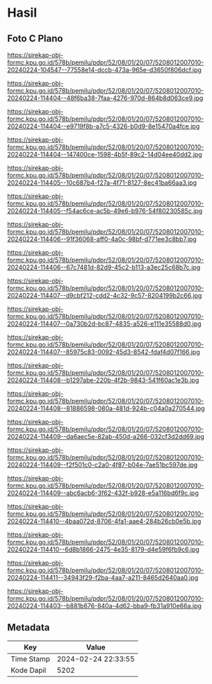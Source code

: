 # Hasil

## Foto C Plano

https://sirekap-obj-formc.kpu.go.id/578b/pemilu/pdpr/52/08/01/20/07/5208012007010-20240224-104547--77558e14-dccb-473a-965e-d3650f806dcf.jpg

https://sirekap-obj-formc.kpu.go.id/578b/pemilu/pdpr/52/08/01/20/07/5208012007010-20240224-114404--48f6ba38-7faa-4276-970d-864b8d063ce9.jpg

https://sirekap-obj-formc.kpu.go.id/578b/pemilu/pdpr/52/08/01/20/07/5208012007010-20240224-114404--e9719f8b-a7c5-4326-b0d9-8e15470a4fce.jpg

https://sirekap-obj-formc.kpu.go.id/578b/pemilu/pdpr/52/08/01/20/07/5208012007010-20240224-114404--147400ce-1598-4b5f-89c2-14d04ee40dd2.jpg

https://sirekap-obj-formc.kpu.go.id/578b/pemilu/pdpr/52/08/01/20/07/5208012007010-20240224-114405--10c687b4-f27a-4f71-8127-8ec41ba66aa3.jpg

https://sirekap-obj-formc.kpu.go.id/578b/pemilu/pdpr/52/08/01/20/07/5208012007010-20240224-114405--f54ac6ce-ac5b-49e6-b976-54f80230585c.jpg

https://sirekap-obj-formc.kpu.go.id/578b/pemilu/pdpr/52/08/01/20/07/5208012007010-20240224-114406--91f36068-aff0-4a0c-98bf-d771ee3c8bb7.jpg

https://sirekap-obj-formc.kpu.go.id/578b/pemilu/pdpr/52/08/01/20/07/5208012007010-20240224-114406--67c7481d-82d9-45c2-b113-a3ec25c68b7c.jpg

https://sirekap-obj-formc.kpu.go.id/578b/pemilu/pdpr/52/08/01/20/07/5208012007010-20240224-114407--d9cbf212-cdd2-4c32-9c57-8204199b2c66.jpg

https://sirekap-obj-formc.kpu.go.id/578b/pemilu/pdpr/52/08/01/20/07/5208012007010-20240224-114407--0a730b2d-bc87-4835-a526-e111e35588d0.jpg

https://sirekap-obj-formc.kpu.go.id/578b/pemilu/pdpr/52/08/01/20/07/5208012007010-20240224-114407--85975c83-0092-45d3-8542-fdaf4d07f166.jpg

https://sirekap-obj-formc.kpu.go.id/578b/pemilu/pdpr/52/08/01/20/07/5208012007010-20240224-114408--b1297abe-220b-4f2b-9843-541f60ac1e3b.jpg

https://sirekap-obj-formc.kpu.go.id/578b/pemilu/pdpr/52/08/01/20/07/5208012007010-20240224-114408--81886598-080a-481d-924b-c04a0a270544.jpg

https://sirekap-obj-formc.kpu.go.id/578b/pemilu/pdpr/52/08/01/20/07/5208012007010-20240224-114409--da6aec5e-82ab-450d-a266-032cf3d2dd69.jpg

https://sirekap-obj-formc.kpu.go.id/578b/pemilu/pdpr/52/08/01/20/07/5208012007010-20240224-114409--f2f501c0-c2a0-4f87-b04e-7ae51bc597de.jpg

https://sirekap-obj-formc.kpu.go.id/578b/pemilu/pdpr/52/08/01/20/07/5208012007010-20240224-114409--abc6acb6-3f62-432f-b928-e5a116bd6f9c.jpg

https://sirekap-obj-formc.kpu.go.id/578b/pemilu/pdpr/52/08/01/20/07/5208012007010-20240224-114410--4baa072d-8706-4fa1-aae4-284b26cb0e5b.jpg

https://sirekap-obj-formc.kpu.go.id/578b/pemilu/pdpr/52/08/01/20/07/5208012007010-20240224-114410--6d8b1866-2475-4e35-8179-d4e59f6fb9c6.jpg

https://sirekap-obj-formc.kpu.go.id/578b/pemilu/pdpr/52/08/01/20/07/5208012007010-20240224-114411--34943f29-f2ba-4aa7-a211-8465d2640aa0.jpg

https://sirekap-obj-formc.kpu.go.id/578b/pemilu/pdpr/52/08/01/20/07/5208012007010-20240224-114403--b881b676-840a-4d62-bba9-fb31a910e66a.jpg


## Metadata

| Key        | Value               |
| ---------- | ------------------- |
| Time Stamp | 2024-02-24 22:33:55 |
| Kode Dapil | 5202                |



